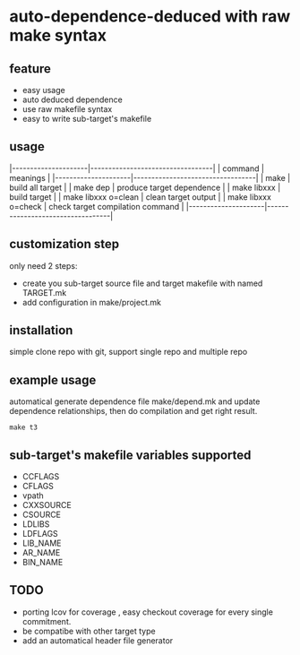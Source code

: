 
# auto-dependence-deduced with raw make syntax


## feature

- easy usage
- auto deduced dependence
- use raw makefile syntax
- easy to write sub-target's makefile

## usage


|---------------------|----------------------------------|
| command             | meanings                         |
|---------------------|----------------------------------|
| make                | build all target                 |
| make dep            | produce target dependence        |
| make libxxx         | build target                     |
| make libxxx o=clean | clean target output              |
| make libxxx o=check | check target compilation command |
|---------------------|----------------------------------|


## customization step

only need 2 steps:
- create you sub-target source  file and target makefile with named TARGET.mk
- add configuration in make/project.mk


## installation
simple clone repo with git, support single repo and multiple repo 


## example usage
automatical generate dependence file make/depend.mk and update dependence relationships,
then do compilation and get right result.
```shell
make t3
```

## sub-target's makefile variables supported
- CCFLAGS
- CFLAGS
- vpath
- CXXSOURCE
- CSOURCE
- LDLIBS
- LDFLAGS
- LIB_NAME
- AR_NAME
- BIN_NAME



## TODO
- porting lcov for coverage , easy checkout coverage for every single commitment.
- be compatibe with other target type 
- add an automatical header file generator
  

